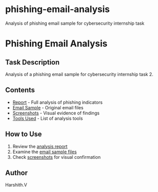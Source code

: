 # phishing-email-analysis
Analysis of phishing email sample for cybersecurity internship task
# Phishing Email Analysis

## Task Description
Analysis of a phishing email sample for cybersecurity internship task 2.

## Contents
- [Report](analysis/report.md) - Full analysis of phishing indicators
- [Email Sample](email-sample/) - Original email files
- [Screenshots](analysis/screenshots/) - Visual evidence of findings
- [Tools Used](tools-used.md) - List of analysis tools

## How to Use
1. Review the [analysis report](analysis/report.md)
2. Examine the [email sample files](email-sample/)
3. Check [screenshots](analysis/screenshots/) for visual confirmation

## Author
Harshith.V
